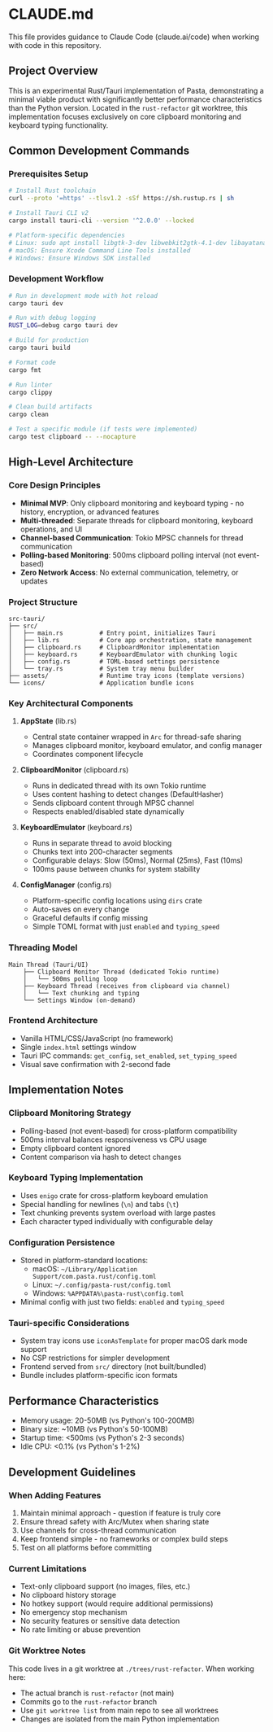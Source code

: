 # CLAUDE.md

This file provides guidance to Claude Code (claude.ai/code) when working with code in this repository.

## Project Overview

This is an experimental Rust/Tauri implementation of Pasta, demonstrating a minimal viable product with significantly better performance characteristics than the Python version. Located in the `rust-refactor` git worktree, this implementation focuses exclusively on core clipboard monitoring and keyboard typing functionality.

## Common Development Commands

### Prerequisites Setup
```bash
# Install Rust toolchain
curl --proto '=https' --tlsv1.2 -sSf https://sh.rustup.rs | sh

# Install Tauri CLI v2
cargo install tauri-cli --version '^2.0.0' --locked

# Platform-specific dependencies
# Linux: sudo apt install libgtk-3-dev libwebkit2gtk-4.1-dev libayatana-appindicator3-dev
# macOS: Ensure Xcode Command Line Tools installed
# Windows: Ensure Windows SDK installed
```

### Development Workflow
```bash
# Run in development mode with hot reload
cargo tauri dev

# Run with debug logging
RUST_LOG=debug cargo tauri dev

# Build for production
cargo tauri build

# Format code
cargo fmt

# Run linter
cargo clippy

# Clean build artifacts
cargo clean

# Test a specific module (if tests were implemented)
cargo test clipboard -- --nocapture
```

## High-Level Architecture

### Core Design Principles
- **Minimal MVP**: Only clipboard monitoring and keyboard typing - no history, encryption, or advanced features
- **Multi-threaded**: Separate threads for clipboard monitoring, keyboard operations, and UI
- **Channel-based Communication**: Tokio MPSC channels for thread communication
- **Polling-based Monitoring**: 500ms clipboard polling interval (not event-based)
- **Zero Network Access**: No external communication, telemetry, or updates

### Project Structure
```
src-tauri/
├── src/
│   ├── main.rs          # Entry point, initializes Tauri
│   ├── lib.rs           # Core app orchestration, state management
│   ├── clipboard.rs     # ClipboardMonitor implementation
│   ├── keyboard.rs      # KeyboardEmulator with chunking logic
│   ├── config.rs        # TOML-based settings persistence
│   └── tray.rs          # System tray menu builder
├── assets/              # Runtime tray icons (template versions)
└── icons/               # Application bundle icons
```

### Key Architectural Components

1. **AppState** (lib.rs)
   - Central state container wrapped in `Arc` for thread-safe sharing
   - Manages clipboard monitor, keyboard emulator, and config manager
   - Coordinates component lifecycle

2. **ClipboardMonitor** (clipboard.rs)
   - Runs in dedicated thread with its own Tokio runtime
   - Uses content hashing to detect changes (DefaultHasher)
   - Sends clipboard content through MPSC channel
   - Respects enabled/disabled state dynamically

3. **KeyboardEmulator** (keyboard.rs)
   - Runs in separate thread to avoid blocking
   - Chunks text into 200-character segments
   - Configurable delays: Slow (50ms), Normal (25ms), Fast (10ms)
   - 100ms pause between chunks for system stability

4. **ConfigManager** (config.rs)
   - Platform-specific config locations using `dirs` crate
   - Auto-saves on every change
   - Graceful defaults if config missing
   - Simple TOML format with just `enabled` and `typing_speed`

### Threading Model
```
Main Thread (Tauri/UI)
    ├── Clipboard Monitor Thread (dedicated Tokio runtime)
    │   └── 500ms polling loop
    ├── Keyboard Thread (receives from clipboard via channel)
    │   └── Text chunking and typing
    └── Settings Window (on-demand)
```

### Frontend Architecture
- Vanilla HTML/CSS/JavaScript (no framework)
- Single `index.html` settings window
- Tauri IPC commands: `get_config`, `set_enabled`, `set_typing_speed`
- Visual save confirmation with 2-second fade

## Implementation Notes

### Clipboard Monitoring Strategy
- Polling-based (not event-based) for cross-platform compatibility
- 500ms interval balances responsiveness vs CPU usage
- Empty clipboard content ignored
- Content comparison via hash to detect changes

### Keyboard Typing Implementation
- Uses `enigo` crate for cross-platform keyboard emulation
- Special handling for newlines (`\n`) and tabs (`\t`)
- Text chunking prevents system overload with large pastes
- Each character typed individually with configurable delay

### Configuration Persistence
- Stored in platform-standard locations:
  - macOS: `~/Library/Application Support/com.pasta.rust/config.toml`
  - Linux: `~/.config/pasta-rust/config.toml`  
  - Windows: `%APPDATA%\pasta-rust\config.toml`
- Minimal config with just two fields: `enabled` and `typing_speed`

### Tauri-specific Considerations
- System tray icons use `iconAsTemplate` for proper macOS dark mode support
- No CSP restrictions for simpler development
- Frontend served from `src/` directory (not built/bundled)
- Bundle includes platform-specific icon formats

## Performance Characteristics
- Memory usage: 20-50MB (vs Python's 100-200MB)
- Binary size: ~10MB (vs Python's 50-100MB)
- Startup time: <500ms (vs Python's 2-3 seconds)
- Idle CPU: <0.1% (vs Python's 1-2%)

## Development Guidelines

### When Adding Features
1. Maintain minimal approach - question if feature is truly core
2. Ensure thread safety with Arc/Mutex when sharing state
3. Use channels for cross-thread communication
4. Keep frontend simple - no frameworks or complex build steps
5. Test on all platforms before committing

### Current Limitations
- Text-only clipboard support (no images, files, etc.)
- No clipboard history storage
- No hotkey support (would require additional permissions)
- No emergency stop mechanism
- No security features or sensitive data detection
- No rate limiting or abuse prevention

### Git Worktree Notes
This code lives in a git worktree at `./trees/rust-refactor`. When working here:
- The actual branch is `rust-refactor` (not main)
- Commits go to the `rust-refactor` branch
- Use `git worktree list` from main repo to see all worktrees
- Changes are isolated from the main Python implementation